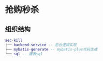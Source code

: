 # 抢购秒杀

## 组织结构

``` lua
sec-kill
├── backend-service -- 后台逻辑实现
├── mybatis-generate -- mybatis-plus代码生成
└── sql -- 建表sql
```